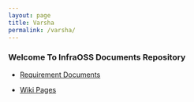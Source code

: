 ```yaml
---
layout: page
title: Varsha
permalink: /varsha/
---
```


### Welcome To InfraOSS Documents Repository

* [Requirement Documents](https://www.google.com)

* [Wiki Pages](/SolutionDesigner/resume/)